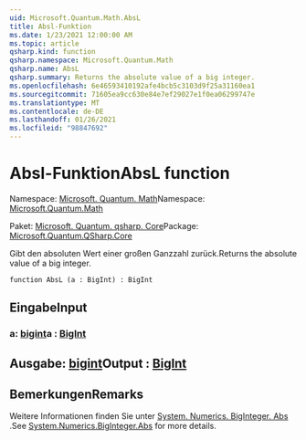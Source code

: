 ```yaml
---
uid: Microsoft.Quantum.Math.AbsL
title: Absl-Funktion
ms.date: 1/23/2021 12:00:00 AM
ms.topic: article
qsharp.kind: function
qsharp.namespace: Microsoft.Quantum.Math
qsharp.name: AbsL
qsharp.summary: Returns the absolute value of a big integer.
ms.openlocfilehash: 6e46593410192afe4bcb5c3103d9f25a31160ea1
ms.sourcegitcommit: 71605ea9cc630e84e7ef29027e1f0ea06299747e
ms.translationtype: MT
ms.contentlocale: de-DE
ms.lasthandoff: 01/26/2021
ms.locfileid: "98847692"
---
```

# <a name="absl-function"></a><span data-ttu-id="0ae53-102">Absl-Funktion</span><span class="sxs-lookup"><span data-stu-id="0ae53-102">AbsL function</span></span>

<span data-ttu-id="0ae53-103">Namespace: [Microsoft. Quantum. Math](xref:Microsoft.Quantum.Math)</span><span class="sxs-lookup"><span data-stu-id="0ae53-103">Namespace: [Microsoft.Quantum.Math](xref:Microsoft.Quantum.Math)</span></span>

<span data-ttu-id="0ae53-104">Paket: [Microsoft. Quantum. qsharp. Core](https://nuget.org/packages/Microsoft.Quantum.QSharp.Core)</span><span class="sxs-lookup"><span data-stu-id="0ae53-104">Package: [Microsoft.Quantum.QSharp.Core](https://nuget.org/packages/Microsoft.Quantum.QSharp.Core)</span></span>


<span data-ttu-id="0ae53-105">Gibt den absoluten Wert einer großen Ganzzahl zurück.</span><span class="sxs-lookup"><span data-stu-id="0ae53-105">Returns the absolute value of a big integer.</span></span>

```qsharp
function AbsL (a : BigInt) : BigInt
```


## <a name="input"></a><span data-ttu-id="0ae53-106">Eingabe</span><span class="sxs-lookup"><span data-stu-id="0ae53-106">Input</span></span>

### <a name="a--bigint"></a><span data-ttu-id="0ae53-107">a: [bigint](xref:microsoft.quantum.lang-ref.bigint)</span><span class="sxs-lookup"><span data-stu-id="0ae53-107">a : [BigInt](xref:microsoft.quantum.lang-ref.bigint)</span></span>





## <a name="output--bigint"></a><span data-ttu-id="0ae53-108">Ausgabe: [bigint](xref:microsoft.quantum.lang-ref.bigint)</span><span class="sxs-lookup"><span data-stu-id="0ae53-108">Output : [BigInt](xref:microsoft.quantum.lang-ref.bigint)</span></span>



## <a name="remarks"></a><span data-ttu-id="0ae53-109">Bemerkungen</span><span class="sxs-lookup"><span data-stu-id="0ae53-109">Remarks</span></span>

<span data-ttu-id="0ae53-110">Weitere Informationen finden Sie unter [System. Numerics. BigInteger. Abs](https://docs.microsoft.com/dotnet/api/system.numerics.biginteger.abs) .</span><span class="sxs-lookup"><span data-stu-id="0ae53-110">See [System.Numerics.BigInteger.Abs](https://docs.microsoft.com/dotnet/api/system.numerics.biginteger.abs) for more details.</span></span>